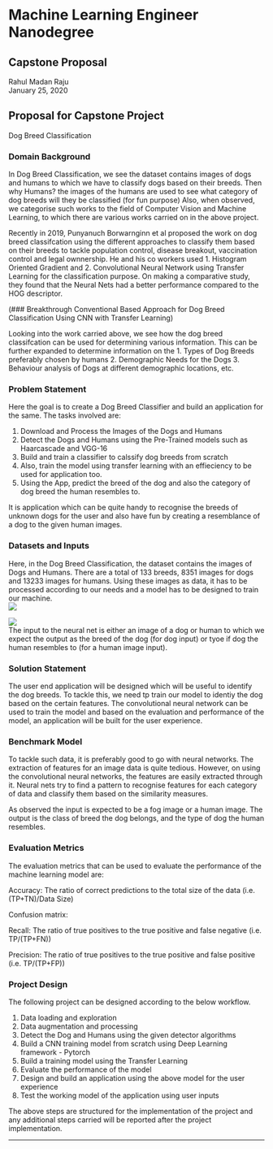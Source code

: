 # Machine Learning Engineer Nanodegree
## Capstone Proposal
Rahul Madan Raju  
January 25, 2020

## Proposal for Capstone Project
Dog Breed Classification

### Domain Background

In Dog Breed Classification, we see the dataset contains images of dogs and humans to which we have to classify dogs based on their breeds. Then why Humans? the images of the humans are used to see what category of dog breeds will they be classified (for fun purpose)
Also, when observed, we categorise such works to the field of Computer Vision and Machine Learning, to which there are various works carried on in the above project. 

Recently in 2019, Punyanuch Borwarnginn et al proposed the work on dog breed classifcation using the different approaches to classify them based on their breeds to tackle population control, disease breakout, vaccination control and legal ownnership. He and his co workers used 1. Histogram Oriented Gradient and 2. Convolutional Neural Network using Transfer Learning for the classification purpose. On making a comparative study, they found that the Neural Nets had a better performance compared to the HOG descriptor. 

(### Breakthrough Conventional Based Approach for Dog Breed Classification Using CNN with Transfer Learning)

Looking into the work carried above, we see how the dog breed classifcation can be used for determining various information. This can be further expanded to determine information on the 1. Types of Dog Breeds preferably chosen by humans 2. Demographic Needs for the Dogs 3. Behaviour analysis of Dogs at different demographic locations, etc.


### Problem Statement

Here the goal is to create a Dog Breed Classifier and build an application for the same. The tasks involved are:
1. Download and Process the Images of the Dogs and Humans
2. Detect the Dogs and Humans using the Pre-Trained models such as Haarcascade and VGG-16
3. Build and train a classifier to calssify dog breeds from scratch
4. Also, train the model using transfer learning with an effieciency to be used for application too.
5. Using the App, predict the breed of the dog and also the category of dog breed the human resembles to.

It is application which can be quite handy to recognise the breeds of unknown dogs for the user and also have fun by creating a resemblance of a dog to the given human images.

### Datasets and Inputs

Here, in the Dog Breed Classification, the dataset contains the images of Dogs and Humans. There are a total of 133 breeds, 8351 images for dogs and 13233 images for humans. Using these images as data, it has to be processed according to our needs and a model has to be designed to train our machine. 
<br>
<img src="https://github.com/rahulmadanraju/Machine-Learning-Engineer-Udacity/blob/master/Capstone_Project/Images/Beagle_01197.jpg" />

<img src="https://github.com/rahulmadanraju/Machine-Learning-Engineer-Udacity/blob/master/Capstone_Project/Images/Lhasa_apso_06618.jpg" />
<br>
The input to the neural net is either an image of a dog or human to which we expect the output as the breed of the dog (for dog input) or tyoe if dog the human resembles to (for a human image input). 

### Solution Statement

The user end application will be designed which will be useful to identify the dog breeds. To tackle this, we need tp train our model to identiy the dog based on the certain features. The convolutional neural network can be used to train the model and based on the evaluation and performance of the model, an application will be built for the user experience.

### Benchmark Model

To tackle such data, it is preferably good to go with neural networks. The extraction of features for an image data is quite tedious. However, on using the convolutional neural networks, the features are easily extracted through it. Neural nets try to find a pattern to recognise features for each category of data and classify them based on the similarity measures.

As observed the input is expected to be a fog image or a human image. The output is the class of breed the dog belongs, and the type of dog the human resembles.

### Evaluation Metrics

The evaluation metrics that can be used to evaluate the performance of the machine learning model are:

Accuracy: The ratio of correct predictions to the total size of the data (i.e. (TP+TN)/Data Size)

Confusion matrix:

Recall: The ratio of true positives to the true positive and false negative (i.e. TP/(TP+FN))

Precision: The ratio of true positives to the true positive and false positive (i.e. TP/(TP+FP))


### Project Design
The following project can be designed according to the below workflow.

1. Data loading and exploration
2. Data augmentation and processing
3. Detect the Dog and Humans using the given detector algorithms
4. Build a CNN training model from scratch using Deep Learning framework - Pytorch
5. Build a training model using the Transfer Learning
6. Evaluate the performance of the model
7. Design and build an application using the above model for the user experience
8. Test the working model of the application using user inputs

The above steps are structured for the implementation of the project and any additional steps carried will be reported after the project implementation.

-----
